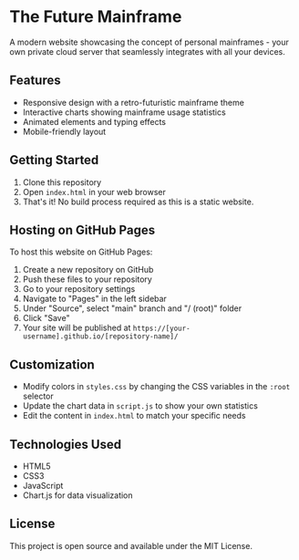 # The Future Mainframe

A modern website showcasing the concept of personal mainframes - your own private cloud server that seamlessly integrates with all your devices.

## Features

- Responsive design with a retro-futuristic mainframe theme
- Interactive charts showing mainframe usage statistics
- Animated elements and typing effects
- Mobile-friendly layout

## Getting Started

1. Clone this repository
2. Open `index.html` in your web browser
3. That's it! No build process required as this is a static website.

## Hosting on GitHub Pages

To host this website on GitHub Pages:

1. Create a new repository on GitHub
2. Push these files to your repository
3. Go to your repository settings
4. Navigate to "Pages" in the left sidebar
5. Under "Source", select "main" branch and "/ (root)" folder
6. Click "Save"
7. Your site will be published at `https://[your-username].github.io/[repository-name]/`

## Customization

- Modify colors in `styles.css` by changing the CSS variables in the `:root` selector
- Update the chart data in `script.js` to show your own statistics
- Edit the content in `index.html` to match your specific needs

## Technologies Used

- HTML5
- CSS3
- JavaScript
- Chart.js for data visualization

## License

This project is open source and available under the MIT License. 